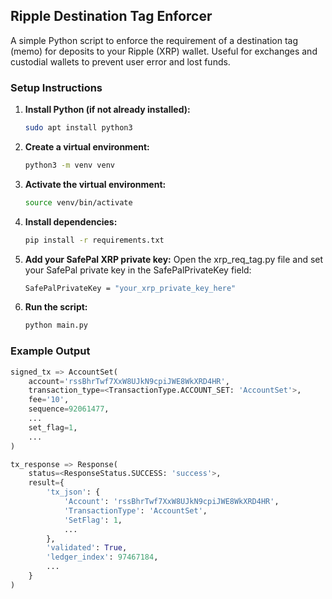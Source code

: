 ## Ripple Destination Tag Enforcer

A simple Python script to enforce the requirement of a destination tag (memo) for deposits to your Ripple (XRP) wallet.
Useful for exchanges and custodial wallets to prevent user error and lost funds.

### Setup Instructions

1. **Install Python (if not already installed):**

   ```bash
   sudo apt install python3
   ```

2. **Create a virtual environment:**

   ```bash
   python3 -m venv venv
   ```

3. **Activate the virtual environment:**

   ```bash
   source venv/bin/activate
   ```

4. **Install dependencies:**

   ```bash
   pip install -r requirements.txt
   ```

5. **Add your SafePal XRP private key:**
Open the xrp_req_tag.py file and set your SafePal private key in the SafePalPrivateKey field:

   ```bash
   SafePalPrivateKey = "your_xrp_private_key_here"
   ```

6. **Run the script:**

   ```bash
   python main.py
   ```

### Example Output
```python
signed_tx => AccountSet(
    account='rssBhrTwf7XxW8UJkN9cpiJWE8WkXRD4HR',
    transaction_type=<TransactionType.ACCOUNT_SET: 'AccountSet'>,
    fee='10',
    sequence=92061477,
    ...
    set_flag=1,
    ...
)

tx_response => Response(
    status=<ResponseStatus.SUCCESS: 'success'>,
    result={
        'tx_json': {
            'Account': 'rssBhrTwf7XxW8UJkN9cpiJWE8WkXRD4HR',
            'TransactionType': 'AccountSet',
            'SetFlag': 1,
            ...
        },
        'validated': True,
        'ledger_index': 97467184,
        ...
    }
)
```
